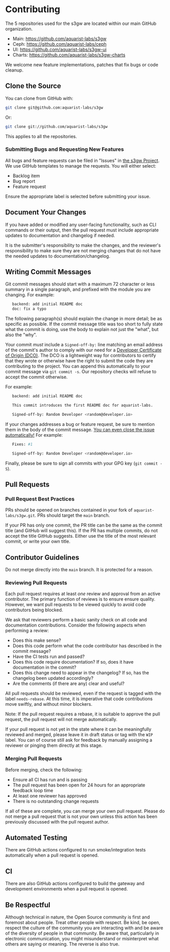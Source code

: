 # Contributing

The 5 repositories used for the s3gw are located within our main GitHub
organization.

- Main: <https://github.com/aquarist-labs/s3gw>
- Ceph: <https://github.com/aquarist-labs/ceph>
- UI: <https://github.com/aquarist-labs/s3gw-ui>
- Charts: <https://github.com/aquarist-labs/s3gw-charts>

We welcome new feature implementations, patches that fix bugs or code cleanup.

## Clone the Source

You can clone from GitHub with:

```bash
git clone git@github.com:aquarist-labs/s3gw
```

Or:

```bash
git clone git://github.com/aquarist-labs/s3gw
```

This applies to all the repositories.

### Submitting Bugs and Requesting New Features

All bugs and feature requests can be filed in "Issues" in
[the s3gw Project](https://github.com/aquarist-labs/s3gw/issues/new/choose). We
use GitHub templates to manage the requests. You will either select:

- Backlog item
- Bug report
- Feature request

Ensure the appropriate label is selected before submitting your issue.

## Document Your Changes

If you have added or modified any user-facing functionality, such as CLI
commands or their output, then the pull request must include appropriate updates
to documentation and changelog if needed.

It is the submitter's responsibility to make the changes, and the reviewer's
responsibility to make sure they are not merging changes that do not have the
needed updates to documentation/changelog.

## Writing Commit Messages

Git commit messages should start with a maximum 72 character or less summary in
a single paragraph, and prefixed with the module you are changing. For example:

```bash
   backend: add initial README doc
   doc: fix a typo
```

The following paragraph(s) should explain the change in more detail; be as
specific as possible. If the commit message title was too short to fully state
what the commit is doing, use the body to explain not just the "what", but also
the "why".

Your commit _must_ include a `Signed-off-by:` line matching an email address of
the commit's author to comply with our need for a
[Developer Certificate of Origin (DCO)](https://developercertificate.org/). The
DCO is a lightweight way for contributors to certify that they wrote or
otherwise have the right to submit the code they are contributing to the
project. You can append this automatically to your commit message via
`git commit -s`. Our repository checks will refuse to accept the commit
otherwise.

For example:

```bash
   backend: add initial README doc

   This commit introduces the first README doc for aquarist-labs.

   Signed-off-by: Random Developer <random@developer.io>
```

If your changes addresses a bug or feature request, be sure to mention them in
the body of the commit message.
[You can even close the issue automatically!](https://github.blog/2013-01-22-closing-issues-via-commit-messages/)
For example:

```bash
   Fixes: #1

   Signed-off-by: Random Developer <random@developer.io>
```

Finally, please be sure to sign all commits with your GPG key (`git commit -S`).

## Pull Requests

### Pull Request Best Practices

PRs should be opened on branches contained in your fork of
`aquarist-labs/s3gw.git`. PRs should target the `main` branch.

If your PR has only one commit, the PR title can be the same as the commit title
(and GitHub will suggest this). If the PR has multiple commits, do not accept
the title GitHub suggests. Either use the title of the most relevant commit, or
write your own title.

## Contributor Guidelines

Do not merge directly into the `main` branch. It is protected for a reason.

### Reviewing Pull Requests

Each pull request requires at least _one_ review and approval from an active
contributor. The primary function of reviews is to ensure ensure quality.
However, we want pull requests to be viewed quickly to avoid code contributors
being blocked.

We ask that reviewers perform a basic sanity check on all code and documentation
contributions. Consider the following aspects when performing a review:

- Does this make sense?
- Does this code perform what the code contributor has described in the commit
  message?
- Have the CI tests run and passed?
- Does this code require documentation? If so, does it have documentation in the
  commit?
- Does this change need to appear in the changelog? If so, has the changelog
  been updated accordingly?
- Are the comments (if there are any) clear and useful?

All pull requests should be reviewed, even if the request is tagged with the
label `needs-rebase`. At this time, it is imperative that code contributions
move swiftly, and without minor blockers.

Note: If the pull request requires a rebase, it is suitable to approve the pull
request, the pull request will not merge automatically.

If your pull request is not yet in the state where it can be meaningfully
reviewed and merged, please leave it in draft status or tag with the `WIP`
label. You can of course still ask for feedback by manually assigning a reviewer
or pinging them directly at this stage.

### Merging Pull Requests

Before merging, check the following:

- Ensure all CI has run and is passing
- The pull request has been open for 24 hours for an appropriate feedback loop
  time
- At least one reviewer has approved
- There is no outstanding change requests

If all of these are complete, you can merge your own pull request. Please do not
merge a pull request that is not your own unless this action has been previously
discussed with the pull request author.

## Automated Testing

There are GitHub actions configured to run smoke/integration tests automatically
when a pull request is opened.

## CI

There are also GitHub actions configured to build the gateway and development
environments when a pull request is opened.

## Be Respectful

Although technical in nature, the Open Source community is first and foremost
about people. Treat other people with respect. Be kind, be open, respect the
culture of the community you are interacting with and be aware of the diversity
of people in that community. Be aware that, particularly in electronic
communication, you might misunderstand or misinterpret what others are saying or
meaning. The reverse is also true.
